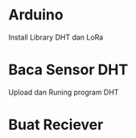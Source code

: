 # Arduino
Install Library DHT dan LoRa

# Baca Sensor DHT
Upload dan Runing program DHT

# Buat Reciever
